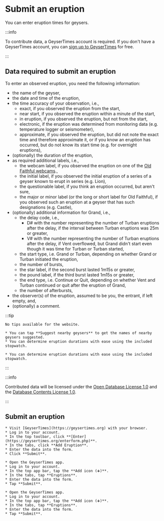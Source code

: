# Submit an eruption

You can enter eruption times for geysers.

:::info

To contribute data, a GeyserTimes account is required. If you don't have a GeyserTimes account, you can [sign up to GeyserTimes](account-signup.md) for free. 

:::

## Data required to submit an eruption

To enter an observed eruption, you need the following information:

* the name of the geyser, 
* the date and time of the eruption, 
* the time accuracy of your observation, i.e., 
    * exact, if you observed the eruption from the start, 
    * near start, if you observed the eruption within a minute of the start, 
    * in eruption, if you observed the eruption, but not from the start, 
    * electronic, if the eruption was determined from monitoring data (e.g. temperature logger or seismometer), 
    * approximate, if you observed the eruption, but did not note the exact time and therefore approximate it, or if you know an eruption has occurred, but do not know its start time (e.g. for overnight eruptions), 
* (optionally) the duration of the eruption, 
* as required additional labels, i.e., 
    * the webcam label, if you observed the eruption on one of the [Old Faithful webcams](https://www.nps.gov/yell/learn/photosmultimedia/webcams.htm)., 
    * the initial label, if you observed the initial eruption of a series of a geyser known to erupt in series (e.g. Lion),
    * the questionable label, if you think an eruption occurred, but aren't sure, 
    * the major or minor label (or the long or short label for Old Faithful), if you observed such an eruption at a geyser that has such designations (e.g. Castle),
* (optionally) additional information for Grand, i.e., 
    * the delay code, i.e., 
        * D# with the number representing the number of Turban eruptions after the delay, if the interval between Turban eruptions was 25m or greater,
        * V# with the number representing the number of Turban eruptions after the delay, if Vent overflowed, but Grand didn't start even though it was time for Turban or Turban started, 
    * the start type, i.e. Grand or Turban, depending on whether Grand or Turban initiated the eruption, 
    * the number of bursts, 
    * the star label, if the second burst lasted 1m15s or greater, 
    * the pound label, if the third burst lasted 1m15s or greater, 
    * the end type, i.e. Continue or Quit, depending on whether Vent and Turban continued or quit after the eruption of Grand,
    * the number of afterbursts,
* the observer(s) of the eruption, assumed to be you, the entrant, if left empty, and,   
* (optionally) a comment.

:::tip

<Tabs groupId="os">
  <TabItem value="web" label="Website">

    No tips available for the website.

  </TabItem>
  <TabItem value="android" label="Android">

    * You can tap **Suggest nearby geysers** to get the names of nearby geysers suggested. 
    * You can determine eruption durations with ease using the included stopwatch.

  </TabItem>
  <TabItem value="iOS" label="iOS">

    * You can determine eruption durations with ease using the included stopwatch.

  </TabItem>
</Tabs>

:::

:::info

Contributed data will be licensed under the [Open Database License 1.0](https://opendatacommons.org/licenses/odbl/1.0/) and the [Database Contents License 1.0](https://opendatacommons.org/licenses/dbcl/1.0/).

:::

## Submit an eruption

<Tabs groupId="os">
  <TabItem value="web" label="Website">

    * Visit [GeyserTimes](https://geysertimes.org) with your browser.
    * Log in to your account.
    * In the top toolbar, click **[Enter](https://geysertimes.org/enterform.php)**.
    * In the tabs, click **Add Eruption**.
    * Enter the data into the form. 
    * Click **Submit**.

  </TabItem>
  <TabItem value="android" label="Android">

    * Open the GeyserTimes app.
    * Log in to your account.
    * In the top app bar, tap the **Add icon (➕)**. 
    * In the tabs, tap **Eruptions**.
    * Enter the data into the form. 
    * Tap **Submit**.

  </TabItem>
  <TabItem value="iOS" label="iOS">

    * Open the GeyserTimes app.
    * Log in to your account.
    * In the top app bar, tap the **Add icon (➕)**. 
    * In the tabs, tap **Eruptions**.
    * Enter the data into the form. 
    * Tap **Submit**.

  </TabItem>
</Tabs>